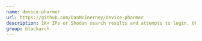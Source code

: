 ```yaml
---
name: device-pharmer
url: https://github.com/DanMcInerney/device-pharmer
description: 1K+ IPs or Shodan search results and attempts to login. URL : https://github.com/DanMcInerney/device-pharmer Groups : blackarch blackarch-cracker
group: blackarch
---
```

